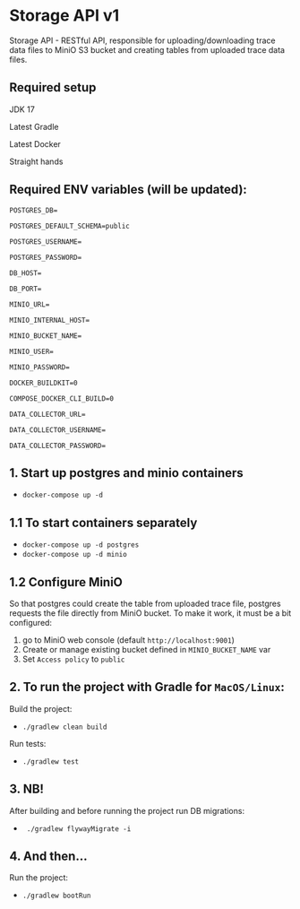 # Storage API v1

Storage API - RESTful API, responsible for uploading/downloading trace data files to MiniO S3 bucket 
and creating tables from uploaded trace data files.

## Required setup
JDK 17

Latest Gradle

Latest Docker

Straight hands

## Required ENV variables (will be updated):

`POSTGRES_DB=`

`POSTGRES_DEFAULT_SCHEMA=public`

`POSTGRES_USERNAME=`

`POSTGRES_PASSWORD=`

`DB_HOST=`

`DB_PORT=`

`MINIO_URL=`

`MINIO_INTERNAL_HOST=`

`MINIO_BUCKET_NAME=`

`MINIO_USER=`

`MINIO_PASSWORD=`

`DOCKER_BUILDKIT=0`

`COMPOSE_DOCKER_CLI_BUILD=0`

`DATA_COLLECTOR_URL=`

`DATA_COLLECTOR_USERNAME=`

`DATA_COLLECTOR_PASSWORD=`


## 1. Start up postgres and minio containers
* `docker-compose up -d`

## 1.1 To start containers separately
* `docker-compose up -d postgres`
* `docker-compose up -d minio`

## 1.2 Configure MiniO
So that postgres could create the table from uploaded trace file, postgres requests the file directly from MiniO bucket.
To make it work, it must be a bit configured:
 1. go to MiniO web console (default `http://localhost:9001`)
 2. Create or manage existing bucket defined in `MINIO_BUCKET_NAME` var
 3. Set `Access policy` to `public`

## 2. To run the project with Gradle for `MacOS/Linux`:
Build the project:
* `./gradlew clean build`

Run tests:
* `./gradlew test`

## 3. NB!
After building and before running the project run DB migrations:
* ` ./gradlew flywayMigrate -i`

## 4. And then...
Run the project:
* `./gradlew bootRun`
